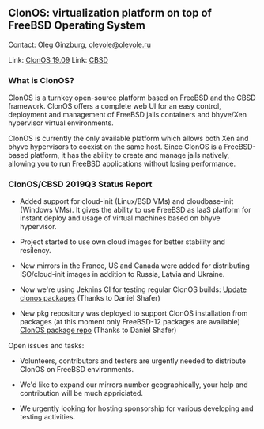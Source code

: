 ## ClonOS: virtualization platform on top of FreeBSD Operating System ##

Contact: Oleg Ginzburg, <olevole@olevole.ru>

Link:	[ClonOS 19.09](https://clonos.tekroutine.com/download.html)
Link:	[CBSD](https://www.bsdstore.ru/)

### What is ClonOS? ###

ClonOS is a turnkey open-source platform based on FreeBSD and the CBSD
framework. ClonOS offers a complete web UI for an easy control, deployment
and management of FreeBSD jails containers and bhyve/Xen hypervisor virtual
environments.

ClonOS is currently the only available platform which allows both Xen and bhyve
hypervisors to coexist on the same host. Since ClonOS is a FreeBSD-based
platform, it has the ability to create and manage jails natively, allowing
you to run FreeBSD applications without losing performance.

### ClonOS/CBSD 2019Q3 Status Report ###

- Added support for cloud-init (Linux/BSD VMs) and cloudbase-init
(Windows VMs). It gives the ability to use FreeBSD as IaaS platform
for instant deploy and usage of virtual machines based on bhyve
hypervisor.

- Project started to use own cloud images for better stability and
resilency.

- New mirrors in the France, US and Canada were added for
distributing ISO/cloud-init images in addition to Russia, Latvia and
Ukraine.

- Now we're using Jeknins CI for testing regular ClonOS builds:
  [Update clonos packages](https://jenkins.ircdriven.net/job/Update%20clonos%20packages./) (Thanks to Daniel Shafer)

- New pkg repository was deployed to support ClonOS installation
  from packages (at this moment only FreeBSD-12 packages are available)
  [ClonOS package repo](https://pkg.ircdriven.net/packages/12amd64-clonos/)  (Thanks to Daniel Shafer)

Open issues and tasks:

- Volunteers, contributors and testers are urgently needed to
distribute ClonOS on FreeBSD environments.

-  We'd like to expand our mirrors number geographically, your help
and contribution will be much appriciated.

- We urgently looking for hosting sponsorship for various
developing and testing activities.
